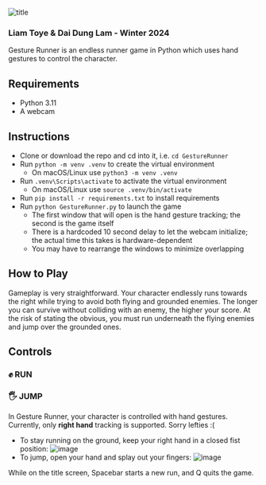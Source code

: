 ![title](https://github.com/lctoye/GestureRunner/assets/111930021/47400c5b-c43b-4a68-af5f-a33f4411644b)

### Liam Toye & Dai Dung Lam - Winter 2024

Gesture Runner is an endless runner game in Python which uses hand gestures to control the character.

## Requirements
- Python 3.11
- A webcam

## Instructions
- Clone or download the repo and cd into it, i.e. `cd GestureRunner`
- Run `python -m venv .venv` to create the virtual environment
    - On macOS/Linux use `python3 -m venv .venv`
- Run `.venv\Scripts\activate` to activate the virtual environment
    - On macOS/Linux use `source .venv/bin/activate`
- Run `pip install -r requirements.txt` to install requirements
- Run `python GestureRunner.py` to launch the game
    - The first window that will open is the hand gesture tracking; the second is the game itself
    - There is a hardcoded 10 second delay to let the webcam initialize; the actual time this takes is hardware-dependent
    - You may have to rearrange the windows to minimize overlapping
 
## How to Play
Gameplay is very straightforward. Your character endlessly runs towards the right while trying to avoid both flying and grounded enemies. The longer you can survive without colliding with an enemy, the higher your score. At the risk of stating the obvious, you must run underneath the flying enemies and jump over the grounded ones.

## Controls
### ✊ RUN
### 🖐️ JUMP
In Gesture Runner, your character is controlled with hand gestures. Currently, only **right hand** tracking is supported. Sorry lefties :(
- To stay running on the ground, keep your right hand in a closed fist position:
  ![image](https://github.com/lctoye/GestureRunner/assets/111930021/fe53704f-94a9-4288-9766-bd37a937c216)
- To jump, open your hand and splay out your fingers:
  ![image](https://github.com/lctoye/GestureRunner/assets/111930021/312465be-99e8-4188-b2e5-25c12601e28c)

While on the title screen, Spacebar starts a new run, and Q quits the game.
